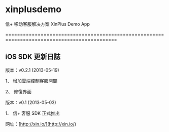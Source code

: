 xinplusdemo
===========

信+ 移动客服解决方案
XinPlus Demo App

============================================================================================

## iOS SDK 更新日誌

版本：v0.2.1 (2013-05-19)

1、	增加雲端控制客服開關

2、	修復界面


版本：v0.1 (2013-05-03)

1、	信+ 客服 SDK 正式推出

网址：[http://xin.io/](http://xin.io/)